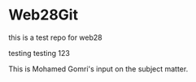 # Web28Git
this is a test repo for web28


testing testing 123

This is Mohamed Gomri's input on the subject matter.
